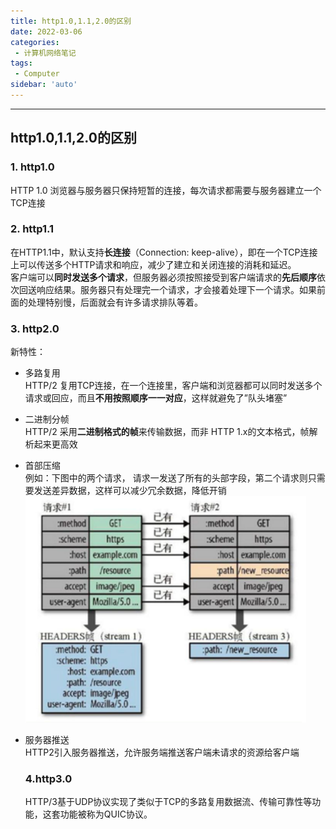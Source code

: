 ```yaml
---
title: http1.0,1.1,2.0的区别
date: 2022-03-06
categories:
 - 计算机网络笔记
tags:
 - Computer
sidebar: 'auto'
---
```

---

## http1.0,1.1,2.0的区别

### 1. http1.0
HTTP 1.0 浏览器与服务器只保持短暂的连接，每次请求都需要与服务器建立一个TCP连接

### 2. http1.1
在HTTP1.1中，默认支持**长连接**（Connection: keep-alive），即在一个TCP连接上可以传送多个HTTP请求和响应，减少了建立和关闭连接的消耗和延迟。  
客户端可以**同时发送多个请求**，但服务器必须按照接受到客户端请求的**先后顺序**依次回送响应结果。服务器只有处理完一个请求，才会接着处理下一个请求。如果前面的处理特别慢，后面就会有许多请求排队等着。


### 3. http2.0
新特性：
- 多路复用  
  HTTP/2 复用TCP连接，在一个连接里，客户端和浏览器都可以同时发送多个请求或回应，而且**不用按照顺序一一对应**，这样就避免了”队头堵塞”
- 二进制分帧  
  HTTP/2 采用**二进制格式的帧**来传输数据，而非 HTTP 1.x的文本格式，帧解析起来更高效
- 首部压缩  
  例如：下图中的两个请求， 请求一发送了所有的头部字段，第二个请求则只需要发送差异数据，这样可以减少冗余数据，降低开销
  ![](https://raw.githubusercontent.com/yuefei-su/My-DrawingBed/main/notes/3c536740-b93b-11eb-ab90-d9ae814b240d.png)
- 服务器推送  
  HTTP2引入服务器推送，允许服务端推送客户端未请求的资源给客户端 

  ### 4.http3.0
  HTTP/3基于UDP协议实现了类似于TCP的多路复用数据流、传输可靠性等功能，这套功能被称为QUIC协议。

